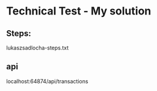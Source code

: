 # Technical Test - My solution #

## Steps: ##
lukaszsadlocha-steps.txt

## api ##
localhost:64874/api/transactions